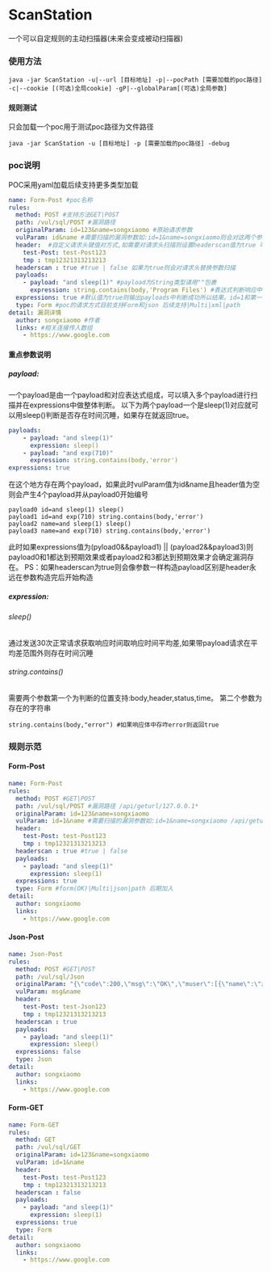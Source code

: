 # ScanStation
一个可以自定规则的主动扫描器(未来会变成被动扫描器)

### 使用方法
```
java -jar ScanStation -u|--url [目标地址] -p|--pocPath [需要加载的poc路径] -c|--cookie [(可选)全局cookie] -gP|--globalParam[(可选)全局参数]
```
#### 规则测试
只会加载一个poc用于测试poc路径为文件路径
```
java -jar ScanStation -u [目标地址] -p [需要加载的poc路径] -debug
```

### poc说明
POC采用yaml加载后续支持更多类型加载
```yaml
name: Form-Post #poc名称
rules:
  method: POST #支持方法GET|POST
  path: /vul/sql/POST #漏洞路径 
  originalParam: id=123&name=songxiaomo #原始请求参数
  vulParam: id&name #需要扫描的漏洞参数如:id=1&name=songxiaomo则会对这两个参数进行扫描，可没有原始值
  header:  #自定义请求头键值对方式,如需要对请求头扫描则设置headerscan值为true 可不填
    test-Post: test-Post123
    tmp : tmp12321313213213
  headerscan : true #true | false 如果为true则会对请求头替换参数扫描
  payloads:
    - payload: "and sleep(1)" #payload为String类型请用""包裹
      expression: string.contains(body,'Program Files') #表达式判断响应中结果与预期结果是否相符
  expressions: true #默认值为true则输出payloads中判断成功所以结果。id=1和第一个payload组合为payload0 若存在多个参数如：id=1&name=songxiaomo 和两个payload 则id=1与第一个paylaod和为payload0与第二个为payload1以此类推
  type: Form #poc的请求方式目前支持Form和json 后续支持|Multi|xml|path
detail: 漏洞详情
  author: songxiaomo #作者
  links: #相关连接传入数组
    - https://www.google.com
```
#### 重点参数说明
##### payload:
一个payload是由一个payload和对应表达式组成，可以填入多个payload进行扫描并在expressions中做整体判断。
以下为两个payload一个是sleep(1)对应就可以用sleep()判断是否存在时间沉睡，如果存在就返回true。
```yaml
payloads:
    - payload: "and sleep(1)"
      expression: sleep()
    - payload: "and exp(710)"
      expression: string.contains(body,'error') 
expressions: true
```
在这个地方存在两个payload，如果此时vulParam值为id&name且header值为空则会产生4个payload并从payload0开始编号
```
payload0 id=and sleep(1) sleep()
payload1 id=and exp(710) string.contains(body,'error') 
payload2 name=and sleep(1) sleep()
payload3 name=and exp(710) string.contains(body,'error') 
```
此时如果expressions值为(pyload0&&payload1) || (payload2&&payload3)则payload0和1都达到预期效果或者payload2和3都达到预期效果才会确定漏洞存在。
PS：如果headerscan为true则会像参数一样构造payload区别是header永远在参数构造完后开始构造
##### expression:
###### sleep()
通过发送30次正常请求获取响应时间取响应时间平均差,如果带payload请求在平均差范围外则存在时间沉睡
###### string.contains()
需要两个参数第一个为判断的位置支持:body,header,status,time。
第二个参数为存在的字符串
```
string.contains(body,"error") #如果响应体中存咋error则返回true
```
### 规则示范
#### Form-Post
```yaml
name: Form-Post
rules:
  method: POST #GET|POST
  path: /vul/sql/POST #漏洞路径 /api/geturl/127.0.0.1*
  originalParam: id=123&name=songxiaomo
  vulParam: id=1&name #需要扫描的漏洞参数如:id=1&name=songxiaomo /api/geturl/*/*
  header:
    test-Post: test-Post123
    tmp : tmp12321313213213
  headerscan : true #true | false
  payloads:
    - payload: "and sleep(1)"
      expression: sleep(1) 
  expressions: true 
  type: Form #form(OK)|Multi|json|path 后期加入
detail:
  author: songxiaomo
  links:
    - https://www.google.com
```
#### Json-Post
```yaml
name: Json-Post
rules:
  method: POST #GET|POST
  path: /vul/sql/Json 
  originalParam: "{\"code\":200,\"msg\":\"OK\",\"muser\":[{\"name\":\"zhangsan\",\"age\":\"10\",\"phone\":\"11111\",\"email\":\"11111@11.com\"},{\"name\":\"lisi\",\"age\":\"20\",\"phone\":\"22222\",\"email\":\"22222@22.com\"}]}"
  vulParam: msg&name
  header:
    test-Post: test-Json123
    tmp : tmp12321313213213
  headerscan : true 
  payloads:
    - payload: "and sleep(1)"
      expression: sleep()
  expressions: false 
  type: Json 
detail:
  author: songxiaomo
  links:
    - https://www.google.com
```
#### Form-GET
```yaml
name: Form-GET
rules:
  method: GET 
  path: /vul/sql/GET 
  originalParam: id=123&name=songxiaomo
  vulParam: id=1&name 
  header:
    test-Post: test-Post123
    tmp : tmp12321313213213
  headerscan : false 
  payloads:
    - payload: "and sleep(1)"
      expression: sleep(1)
  expressions: true 
  type: Form 
detail:
  author: songxiaomo
  links:
    - https://www.google.com
```